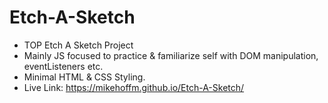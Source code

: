 # Etch-A-Sketch
- TOP Etch A Sketch Project
- Mainly JS focused to practice & familiarize self with DOM manipulation, eventListeners etc.
- Minimal HTML & CSS Styling.
- Live Link: https://mikehoffm.github.io/Etch-A-Sketch/
